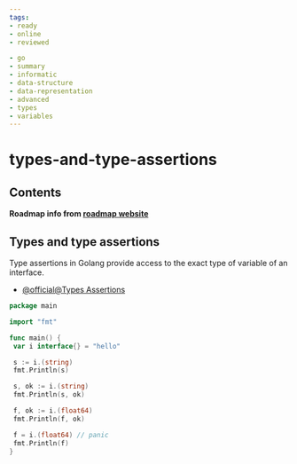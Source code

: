 ```yaml
---
tags:
- ready
- online
- reviewed

- go
- summary
- informatic
- data-structure
- data-representation
- advanced
- types
- variables
---
```

# types-and-type-assertions

## Contents

__Roadmap info from [roadmap website](https://roadmap.sh/golang/go-advanced/types-and-type-assertions)__

## Types and type assertions

Type assertions in Golang provide access to the exact type of variable of an interface.

- [@official@Types Assertions](https://go.dev/tour/methods/15)

```go
package main

import "fmt"

func main() {
 var i interface{} = "hello"

 s := i.(string)
 fmt.Println(s)

 s, ok := i.(string)
 fmt.Println(s, ok)

 f, ok := i.(float64)
 fmt.Println(f, ok)

 f = i.(float64) // panic
 fmt.Println(f)
}
```

